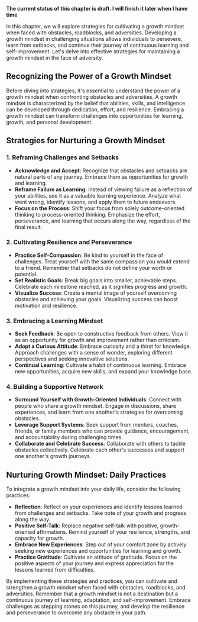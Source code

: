 **The current status of this chapter is draft. I will finish it later when I have time**

In this chapter, we will explore strategies for cultivating a growth mindset when faced with obstacles, roadblocks, and adversities. Developing a growth mindset in challenging situations allows individuals to persevere, learn from setbacks, and continue their journey of continuous learning and self-improvement. Let's delve into effective strategies for maintaining a growth mindset in the face of adversity.

**Recognizing the Power of a Growth Mindset**
---------------------------------------------

Before diving into strategies, it's essential to understand the power of a growth mindset when confronting obstacles and adversities. A growth mindset is characterized by the belief that abilities, skills, and intelligence can be developed through dedication, effort, and resilience. Embracing a growth mindset can transform challenges into opportunities for learning, growth, and personal development.

**Strategies for Nurturing a Growth Mindset**
---------------------------------------------

### **1. Reframing Challenges and Setbacks**

* **Acknowledge and Accept**: Recognize that obstacles and setbacks are natural parts of any journey. Embrace them as opportunities for growth and learning.
* **Reframe Failure as Learning**: Instead of viewing failure as a reflection of your abilities, see it as a valuable learning experience. Analyze what went wrong, identify lessons, and apply them to future endeavors.
* **Focus on the Process**: Shift your focus from solely outcome-oriented thinking to process-oriented thinking. Emphasize the effort, perseverance, and learning that occurs along the way, regardless of the final result.

### **2. Cultivating Resilience and Perseverance**

* **Practice Self-Compassion**: Be kind to yourself in the face of challenges. Treat yourself with the same compassion you would extend to a friend. Remember that setbacks do not define your worth or potential.
* **Set Realistic Goals**: Break big goals into smaller, achievable steps. Celebrate each milestone reached, as it signifies progress and growth.
* **Visualize Success**: Create a mental image of yourself overcoming obstacles and achieving your goals. Visualizing success can boost motivation and resilience.

### **3. Embracing a Learning Mindset**

* **Seek Feedback**: Be open to constructive feedback from others. View it as an opportunity for growth and improvement rather than criticism.
* **Adopt a Curious Attitude**: Embrace curiosity and a thirst for knowledge. Approach challenges with a sense of wonder, exploring different perspectives and seeking innovative solutions.
* **Continual Learning**: Cultivate a habit of continuous learning. Embrace new opportunities, acquire new skills, and expand your knowledge base.

### **4. Building a Supportive Network**

* **Surround Yourself with Growth-Oriented Individuals**: Connect with people who share a growth mindset. Engage in discussions, share experiences, and learn from one another's strategies for overcoming obstacles.
* **Leverage Support Systems**: Seek support from mentors, coaches, friends, or family members who can provide guidance, encouragement, and accountability during challenging times.
* **Collaborate and Celebrate Success**: Collaborate with others to tackle obstacles collectively. Celebrate each other's successes and support one another's growth journeys.

**Nurturing Growth Mindset: Daily Practices**
---------------------------------------------

To integrate a growth mindset into your daily life, consider the following practices:

* **Reflection**: Reflect on your experiences and identify lessons learned from challenges and setbacks. Take note of your growth and progress along the way.
* **Positive Self-Talk**: Replace negative self-talk with positive, growth-oriented affirmations. Remind yourself of your resilience, strengths, and capacity for growth.
* **Embrace New Experiences**: Step out of your comfort zone by actively seeking new experiences and opportunities for learning and growth.
* **Practice Gratitude**: Cultivate an attitude of gratitude. Focus on the positive aspects of your journey and express appreciation for the lessons learned from difficulties.

By implementing these strategies and practices, you can cultivate and strengthen a growth mindset when faced with obstacles, roadblocks, and adversities. Remember that a growth mindset is not a destination but a continuous journey of learning, adaptation, and self-improvement. Embrace challenges as stepping stones on this journey, and develop the resilience and perseverance to overcome any obstacle in your path.
